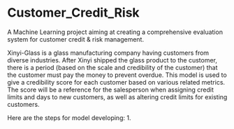 # Customer_Credit_Risk
A Machine Learning project aiming at creating a comprehensive evaluation system for customer credit &amp; risk management.

Xinyi-Glass is a glass manufacturing company having customers from diverse industries. After Xinyi shipped the glass product to the customer, there is a period (based on the scale and credibility of the customer) that the customer must pay the money to prevent overdue. This model is used to give a credibility score for each customer based on various related metrics. The score will be a reference for the salesperson when assigning credit limits and days to new customers, as well as altering credit limits for existing customers.

Here are the steps for model developing:
1. 
